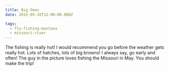 ```yaml
---
title: Big Ones
date: 2015-05-16T12:00:00.000Z

tags:
  - fly-fishing-montana
  - missouri-river
---
```


The fishing is really hot! I would recommend you go before the weather gets really hot. Lots of hatches, lots of big browns! I always say, go early and often! The guy in the picture loves fishing the Missouri in May. You should make the trip!
